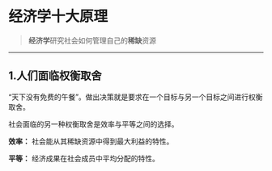 # 经济学十大原理
>**经济学**研究社会如何管理自己的**稀缺**资源
---
## 1.人们面临权衡取舍
“天下没有免费的午餐”。做出决策就是要求在一个目标与另一个目标之间进行权衡取舍。

社会面临的另一种权衡取舍是效率与平等之间的选择。

**效率：** 社会能从其稀缺资源中得到最大利益的特性。

**平等：** 经济成果在社会成员中平均分配的特性。